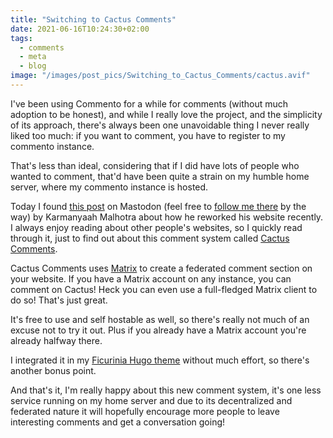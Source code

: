 ```yaml
---
title: "Switching to Cactus Comments"
date: 2021-06-16T10:24:30+02:00
tags:
  - comments
  - meta
  - blog
image: "/images/post_pics/Switching_to_Cactus_Comments/cactus.avif"
---
```


I've been using Commento for a while for comments (without much adoption to be honest), and while I really love the project, and the simplicity of its approach, there's always been one unavoidable thing I never really liked too much: if you want to comment, you have to register to my commento instance.

That's less than ideal, considering that if I did have lots of people who wanted to comment, that'd have been quite a strain on my humble home server, where my commento instance is hosted.

Today I found [this post](https://karmanyaah.malhotra.cc/tech/2021/06/website-things/) on Mastodon (feel free to [follow me there](https://linuxrocks.online/@gabmus) by the way) by Karmanyaah Malhotra about how he reworked his website recently. I always enjoy reading about other people's websites, so I quickly read through it, just to find out about this comment system called [Cactus Comments](https://cactus.chat).

Cactus Comments uses [Matrix](https://matrix.org/) to create a federated comment section on your website. If you have a Matrix account on any instance, you can comment on Cactus! Heck you can even use a full-fledged Matrix client to do so! That's just great.

It's free to use and self hostable as well, so there's really not much of an excuse not to try it out. Plus if you already have a Matrix account you're already halfway there.

I integrated it in my [Ficurinia Hugo theme](https://gitlab.com/gabmus/hugo-ficurinia) without much effort, so there's another bonus point.

And that's it, I'm really happy about this new comment system, it's one less service running on my home server and due to its decentralized and federated nature it will hopefully encourage more people to leave interesting comments and get a conversation going!
